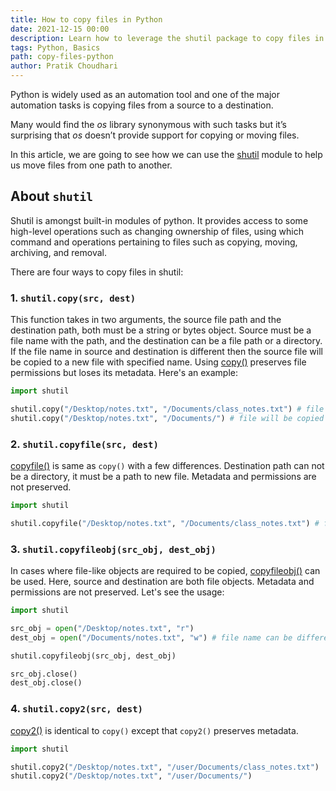 ```yaml
---
title: How to copy files in Python
date: 2021-12-15 00:00
description: Learn how to leverage the shutil package to copy files in python.
tags: Python, Basics
path: copy-files-python
author: Pratik Choudhari
---
```


Python is widely used as an automation tool and one of the major automation tasks is copying files from a source to a destination. 

Many would find the *os* library synonymous with such tasks but it’s surprising that *os* doesn’t provide support for copying or moving files.

In this article, we are going to see how we can use the [shutil](https://docs.python.org/3/library/shutil.html) module to help us move files from one path to another.

## About `shutil`

Shutil is amongst built-in modules of python. It provides access to some high-level operations such as changing ownership of files, using which command and operations pertaining to files such as copying, moving, archiving, and removal. 

There are four ways to copy files in shutil:

### 1. `shutil.copy(src, dest)`

This function takes in two arguments, the source file path and the destination path, both must be a string or bytes object. Source must be a file name with the path, and the destination can be a file path or a directory. If the file name in source and destination is different then the source file will be copied to a new file with specified name. Using [copy()](https://docs.python.org/3/library/shutil.html#shutil.copy) preserves file permissions but loses its metadata.
Here's an example:

```python
import shutil

shutil.copy("/Desktop/notes.txt", "/Documents/class_notes.txt") # file will be renamed
shutil.copy("/Desktop/notes.txt", "/Documents/") # file will be copied with same name
```

### 2. `shutil.copyfile(src, dest)`

[copyfile()](https://docs.python.org/3/library/shutil.html#shutil.copyfile) is same as `copy()` with a few differences. Destination path can not be a directory, it must be a path to new file. Metadata and permissions are not preserved.

```python
import shutil

shutil.copyfile("/Desktop/notes.txt", "/Documents/class_notes.txt") # file will be renamed
```

### 3. `shutil.copyfileobj(src_obj, dest_obj)`

In cases where file-like objects are required to be copied, [copyfileobj()](https://docs.python.org/3/library/shutil.html#shutil.copyfileobj) can be used. Here, source and destination are both file objects. Metadata and permissions are not preserved.
Let's see the usage:

```python
import shutil

src_obj = open("/Desktop/notes.txt", "r")
dest_obj = open("/Documents/notes.txt", "w") # file name can be different

shutil.copyfileobj(src_obj, dest_obj)

src_obj.close()
dest_obj.close()
```

### 4. `shutil.copy2(src, dest)`

[copy2()](https://docs.python.org/3/library/shutil.html#shutil.copy2) is identical to `copy()` except that `copy2()` preserves metadata.

```python
import shutil

shutil.copy2("/Desktop/notes.txt", "/user/Documents/class_notes.txt")
shutil.copy2("/Desktop/notes.txt", "/user/Documents/")
```

